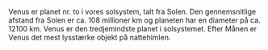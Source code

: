 Venus er planet nr. to i vores solsystem, talt fra Solen.
 Den gennemsnitlige afstand fra Solen er ca. 108 millioner km og planeten har en diameter på ca. 
 12100 km. Venus er den tredjemindste planet i solsystemet. Efter Månen er Venus det mest lysstærke objekt på nattehimlen.